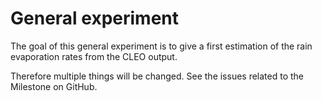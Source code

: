 # General experiment

The goal of this general experiment is to give a first estimation of the rain evaporation rates from the CLEO output.

Therefore multiple things will be changed.
See the issues related to the Milestone on GitHub.
